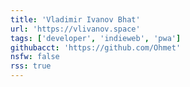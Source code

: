 ```yaml
---
title: 'Vladimir Ivanov Bhat'
url: 'https://vlivanov.space'
tags: ['developer', 'indieweb', 'pwa']
githubacct: 'https://github.com/Ohmet'
nsfw: false
rss: true
---
```

